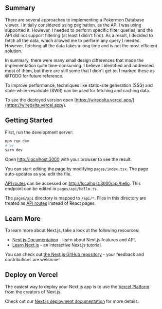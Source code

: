 ## Summary

There are several approaches to implementing a Pokermon Database viewer. I initially considered using pagination, as the API I was using supported it. However, I needed to perform specific filter queries, and the API did not support filtering (at least I didn't find). As a result, I decided to fetch all the data, which allowed me to perform any query I needed. However, fetching all the data takes a long time and is not the most efficient solution.

In summary, there were many small design differences that made the implementation quite time-consuming. I believe I identified and addressed most of them, but there are still some that I didn't get to. I marked these as @TODO for future reference.

To improve performance, techniques like static-site generation (SSG) and stale-while-revalidate (SWR) can be used for fetching and caching data. 

To see the deployed version open [https://wiredelta.vercel.app/](https://wiredelta.vercel.app/).

## Getting Started

First, run the development server:

```bash
npm run dev
# or
yarn dev
```

Open [http://localhost:3000](http://localhost:3000) with your browser to see the result.

You can start editing the page by modifying `pages/index.tsx`. The page auto-updates as you edit the file.

[API routes](https://nextjs.org/docs/api-routes/introduction) can be accessed on [http://localhost:3000/api/hello](http://localhost:3000/api/hello). This endpoint can be edited in `pages/api/hello.ts`.

The `pages/api` directory is mapped to `/api/*`. Files in this directory are treated as [API routes](https://nextjs.org/docs/api-routes/introduction) instead of React pages.

## Learn More

To learn more about Next.js, take a look at the following resources:

- [Next.js Documentation](https://nextjs.org/docs) - learn about Next.js features and API.
- [Learn Next.js](https://nextjs.org/learn) - an interactive Next.js tutorial.

You can check out [the Next.js GitHub repository](https://github.com/vercel/next.js/) - your feedback and contributions are welcome!

## Deploy on Vercel

The easiest way to deploy your Next.js app is to use the [Vercel Platform](https://vercel.com/new?utm_medium=default-template&filter=next.js&utm_source=create-next-app&utm_campaign=create-next-app-readme) from the creators of Next.js.

Check out our [Next.js deployment documentation](https://nextjs.org/docs/deployment) for more details.
